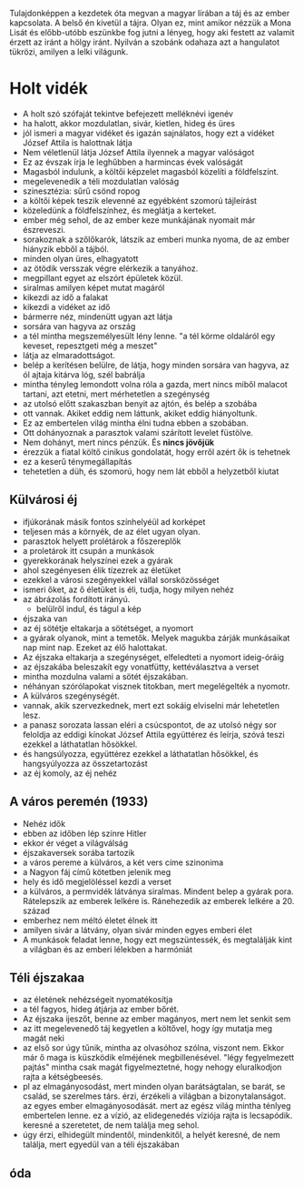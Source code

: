 Tulajdonképpen a kezdetek óta megvan a magyar lírában a táj és az ember kapcsolata. 
A belső én kivetül a tájra.
Olyan ez, mint amikor nézzük a Mona Lisát és előbb-utóbb eszünkbe fog jutni a lényeg, hogy aki festett az valamit érzett az iránt a hölgy iránt. 
Nyilván a szobánk odahaza azt a hangulatot tükrözi, amilyen a lelki világunk.

# Holt vidék #
- A holt szó szófaját tekintve befejezett melléknévi igenév
- ha halott, akkor mozdulatlan, sivár, kietlen, hideg és üres
- jól ismeri a magyar vidéket és igazán sajnálatos, hogy ezt a vidéket József Attila is halottnak látja
- Nem véletlenül látja József Attila ilyennek a magyar valóságot
- Ez az évszak írja le leghűbben a harmincas évek valóságát
- Magasból indulunk, a költői képzelet magasból közelíti a földfelszínt. 
- megelevenedik a téli mozdulatlan valóság
- szinesztézia: sűrű csönd ropog
- a költői képek teszik elevenné az egyébként szomorú tájleírást
- közeledünk a földfelszínhez, és meglátja a kerteket.
- ember még sehol, de az ember keze munkájának nyomait már észreveszi.
- sorakoznak a szőlőkarók, látszik az emberi munka nyoma, de az ember hiányzik ebből a tájból.
- minden olyan üres, elhagyatott
- az ötödik versszak végre elérkezik a tanyához.
- megpillant egyet az elszórt épületek közül. 
- siralmas amilyen képet mutat magáról 
- kikezdi az idő a falakat
- kikezdi a vidéket az idő
- bármerre néz, mindenütt ugyan azt látja
- sorsára van hagyva az ország 
- a tél mintha megszemélyesült lény lenne. "a tél körme oldaláról egy keveset, repesztgeti még a meszet"
- látja az elmaradottságot.
- belép a kerítésen belülre, de látja, hogy minden sorsára van hagyva, az ól ajtaja kitárva lóg, szél babrálja
- mintha tényleg lemondott volna róla a gazda, mert nincs miből malacot tartani, azt etetni, mert mérhetetlen a szegénység
- az utolsó előtt szakaszban benyit az ajtón, és belép a szobába
- ott vannak. Akiket eddig nem láttunk, akiket eddig hiányoltunk. 
- Ez az embertelen világ mintha élni tudna ebben a szobában. 
- Ott dohányoznak a parasztok valami szárított levelet füstölve.
- Nem dohányt, mert nincs pénzük. És __nincs jövőjük__
- érezzük a fiatal költő cinikus gondolatát, hogy erről azért ők is tehetnek
- ez a keserű ténymegállapítás
- tehetetlen a düh, és szomorú, hogy nem lát ebből a helyzetből kiutat

## Külvárosi éj
- ifjúkorának másik fontos színhelyéül ad korképet
- teljesen más a környék, de az élet ugyan olyan. 
- parasztok helyett prolétárok a főszereplők
- a proletárok itt csupán a munkások
- gyerekkorának helyszínei ezek a gyárak
- ahol szegényesen élik tízezrek az életüket
- ezekkel a városi szegényekkel vállal sorsközösséget 
- ismeri őket, az ő életüket is éli, tudja, hogy milyen nehéz
- az ábrázolás fordított irányú. 
  -  belülről indul, és tágul a kép
- éjszaka van
- az éj sötétje eltakarja a sötétséget, a nyomort
- a gyárak olyanok, mint a temetők. Melyek magukba zárják munkásaikat nap mint nap. Ezeket az élő halottakat.
- Az éjszaka eltakarja a szegénységet, elfeledteti a nyomort ideig-óráig
- az éjszakába beleszakít egy vonatfütty, kettéválasztva a verset
- mintha mozdulna valami a sötét éjszakában.
- néhányan szórólapokat visznek titokban, mert megelégelték a nyomotr. 
- A külváros szegénységét. 
- vannak, akik szervezkednek, mert  ezt sokáig elviselni már lehetetlen lesz. 
- a panasz sorozata lassan eléri a csúcspontot, de az utolsó négy sor feloldja az eddigi kínokat
 József Attila együttérez és leírja, szóvá teszi ezekkel a láthatatlan hősökkel. 
- és hangsúlyozza, együttérez ezekkel a láthatatlan hősökkel,  és hangsyúlyozza az összetartozást
- az éj komoly, az éj nehéz

## A város peremén (1933)
- Nehéz idők
- ebben az időben lép színre Hitler
- ekkor ér véget a világválság
- éjszakaversek sorába tartozik
- a város pereme a külváros, a két vers címe szinonima
- a Nagyon fáj című kötetben jelenik meg
- hely és idő megjelöléssel kezdi a verset
- a külváros, a permvidék látványa siralmas. Mindent belep a gyárak pora. Rátelepszik az emberek lelkére is. Ránehezedik az emberek lelkére a 20. század
- emberhez nem méltó életet élnek itt
- amilyen sivár a látvány, olyan sivár minden egyes emberi élet
- A munkások feladat lenne, hogy ezt megszüntessék, és megtalálják kint a világban és az emberi lélekben a harmóniát

## Téli éjszakaa
- az életének nehézségeit nyomatékosítja
- a tél fagyos, hideg átjárja az ember bőrét. 
- Az éjszaka ijeszőt, benne az ember magányos, mert nem let senkit sem
- az itt megelevenedő táj kegyetlen a költővel, hogy így mutatja meg magát neki
- az első sor úgy tűnik, mintha az olvasóhoz szólna, viszont nem. Ekkor már ő maga is küszködik elméjének megbillenésével. "légy fegyelmezett pajtás" mintha csak magát figyelmeztetné, hogy nehogy eluralkodjon rajta a kétségbeesés.
- pl az elmagányosodást, mert minden olyan barátságtalan, se barát, se család, se szerelmes társ. érzi, érzékeli a világban a bizonytalanságot. az egyes ember elmagányosodását. mert az egész világ mintha ténlyeg embertelen lenne. ez a vízió, az elidegenedés víziója rajta is lecsapódik. keresné a szeretetet, de nem találja meg sehol. 
- úgy érzi, elhidegült mindentől, mindenkitől, a helyét keresné, de nem találja, mert egyedül van a téli éjszakában

## óda


